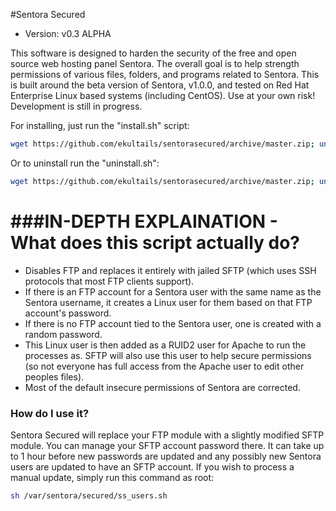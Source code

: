 #Sentora Secured

* Version: v0.3 ALPHA

This software is designed to harden the security of the free and open source web hosting panel Sentora. The overall goal is to help strength permissions of various files, folders, and programs related to Sentora. This is built around the beta version of Sentora, v1.0.0, and tested on Red Hat Enterprise Linux based systems (including CentOS). Use at your own risk! Development is still in progress.

For installing, just run the "install.sh" script:
```bash
wget https://github.com/ekultails/sentorasecured/archive/master.zip; unzip master.zip; cd ./sentorasecured-master/; sh install.sh
```
Or to uninstall run the "uninstall.sh":
```bash
wget https://github.com/ekultails/sentorasecured/archive/master.zip; unzip master.zip; cd ./sentorasecured-master/; sh uninstall.sh
```

###IN-DEPTH EXPLAINATION - What does this script actually do?
==============
* Disables FTP and replaces it entirely with jailed SFTP (which uses SSH protocols that most FTP clients support).
* If there is an FTP account for a Sentora user with the same name as the Sentora username, it creates a Linux user for them based on that FTP account's password.
* If there is no FTP account tied to the Sentora user, one is created with a random password.
* This Linux user is then added as a RUID2 user for Apache to run the processes as. SFTP will also use this user to help secure permissions (so not everyone has full access from the Apache user to edit other peoples files).
* Most of the default insecure permissions of Sentora are corrected.


### How do I use it?
Sentora Secured will replace your FTP module with a slightly modified SFTP module. You can manage your SFTP account password there. It can take up to 1 hour before new passwords are updated and any possibly new Sentora users are updated to have an SFTP account. If you wish to process a manual update, simply run this command as root:
```bash
sh /var/sentora/secured/ss_users.sh
```



